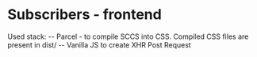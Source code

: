 # Subscribers - frontend

Used stack:
-- Parcel - to compile SCCS into CSS. Compiled CSS files are present in dist/
-- Vanilla JS to create XHR Post Request